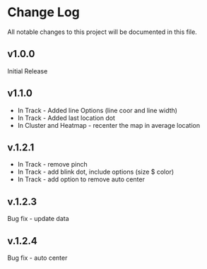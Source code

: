 # Change Log

All notable changes to this project will be documented in this file.

## v1.0.0

Initial Release

## v1.1.0

- In Track - Added line Options (line coor and line width)
- In Track - Added last location dot
- In Cluster and Heatmap - recenter the map in average location

## v.1.2.1

- In Track - remove pinch
- In Track - add blink dot, include options (size $ color)
- In Track - add option to remove auto center

## v.1.2.3

Bug fix - update data

## v.1.2.4

Bug fix - auto center